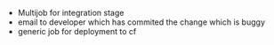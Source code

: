 - Multijob for integration stage
- email to developer which has commited the change which is buggy
- generic job for deployment to cf
